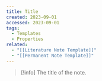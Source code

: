 ```yaml
---
title: Title
created: 2023-09-01
accessed: 2023-09-01
tags:
  - Templates
  - Properties
related:
  - "[[Literature Note Template]]"
  - "[[Permanent Note Template]]"
---
```

>[!info]
>The title of the note.